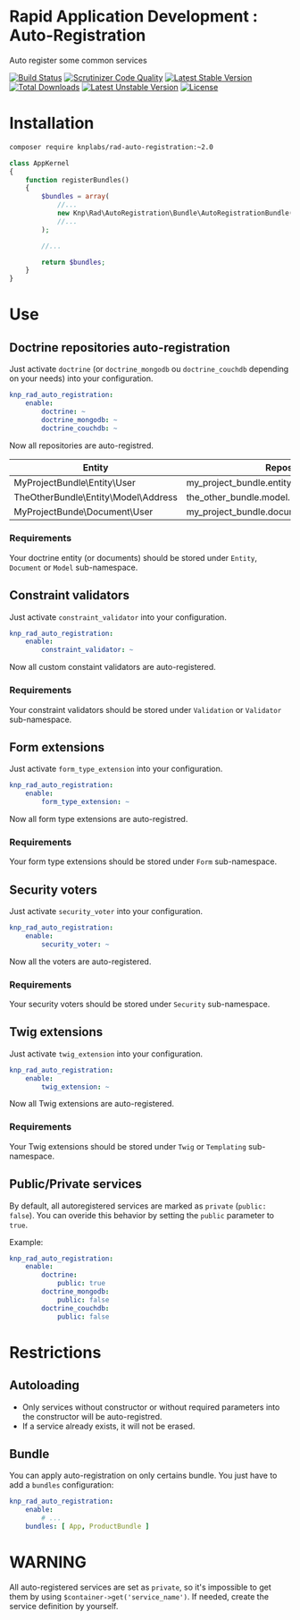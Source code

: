Rapid Application Development : Auto-Registration
=================================================
Auto register some common services

[![Build Status](https://travis-ci.org/KnpLabs/rad-auto-registration.svg?branch=master)](https://travis-ci.org/KnpLabs/rad-auto-registration)
[![Scrutinizer Code Quality](https://scrutinizer-ci.com/g/KnpLabs/rad-auto-registration/badges/quality-score.png?b=master)](https://scrutinizer-ci.com/g/KnpLabs/rad-auto-registration/?branch=master)
[![Latest Stable Version](https://poser.pugx.org/knplabs/rad-auto-registration/v/stable)](https://packagist.org/packages/knplabs/rad-auto-registration) [![Total Downloads](https://poser.pugx.org/knplabs/rad-auto-registration/downloads)](https://packagist.org/packages/knplabs/rad-auto-registration) [![Latest Unstable Version](https://poser.pugx.org/knplabs/rad-auto-registration/v/unstable)](https://packagist.org/packages/knplabs/rad-auto-registration) [![License](https://poser.pugx.org/knplabs/rad-auto-registration/license)](https://packagist.org/packages/knplabs/rad-auto-registration)

# Installation

```bash
composer require knplabs/rad-auto-registration:~2.0
```

```php
class AppKernel
{
    function registerBundles()
    {
        $bundles = array(
            //...
            new Knp\Rad\AutoRegistration\Bundle\AutoRegistrationBundle($this), // !! Do not forget to inject the kernel !!
            //...
        );

        //...

        return $bundles;
    }
}
```

# Use

## Doctrine repositories auto-registration

Just activate `doctrine` (or `doctrine_mongodb` ou `doctrine_couchdb` depending on your needs) into your configuration.

```yaml
knp_rad_auto_registration:
    enable:
        doctrine: ~
        doctrine_mongodb: ~
        doctrine_couchdb: ~
```

Now all repositories are auto-registred.

| Entity                                | Repository                                       |
| ------------------------------------- | ------------------------------------------------ |
| MyProjectBundle\Entity\User           | my_project_bundle.entity.user_repository         |
| TheOtherBundle\Entity\Model\Address   | the_other_bundle.model.user.address_repository   |
| MyProjectBunde\Document\User          | my_project_bundle.document.user_repository       |

### Requirements

Your doctrine entity (or documents) should be stored under `Entity`, `Document` or `Model` sub-namespace.

## Constraint validators

Just activate `constraint_validator` into your configuration.

```yaml
knp_rad_auto_registration:
    enable:
        constraint_validator: ~
```

Now all custom constaint validators are auto-registered.

### Requirements

Your constraint validators should be stored under `Validation` or `Validator` sub-namespace.

## Form extensions

Just activate `form_type_extension` into your configuration.

```yaml
knp_rad_auto_registration:
    enable:
        form_type_extension: ~
```

Now all form type extensions are auto-registred.

### Requirements

Your form type extensions should be stored under `Form` sub-namespace.

## Security voters

Just activate `security_voter` into your configuration.

```yaml
knp_rad_auto_registration:
    enable:
        security_voter: ~
```

Now all the voters are auto-registered.

### Requirements

Your security voters should be stored under `Security` sub-namespace.

## Twig extensions

Just activate `twig_extension` into your configuration.

```yaml
knp_rad_auto_registration:
    enable:
        twig_extension: ~
```

Now all Twig extensions are auto-registered.

### Requirements

Your Twig extensions should be stored under `Twig` or `Templating` sub-namespace.

## Public/Private services

By default, all autoregistered services are marked as `private` (`public: false`). You can overide this behavior by setting the `public` parameter to `true`.

Example:

```yaml
knp_rad_auto_registration:
    enable:
        doctrine:
            public: true
        doctrine_mongodb:
            public: false
        doctrine_couchdb:
            public: false
```

# Restrictions

## Autoloading

- Only services without constructor or without required parameters into the constructor will be auto-registred.
- If a service already exists, it will not be erased.

## Bundle

You can apply auto-registration on only certains bundle. You just have to add a `bundles` configuration:

```yaml
knp_rad_auto_registration:
    enable:
        # ...
    bundles: [ App, ProductBundle ]
```

# WARNING

All auto-registered services are set as `private`, so it's impossible to get them by using `$container->get('service_name')`. If needed, create the service definition by yourself.
